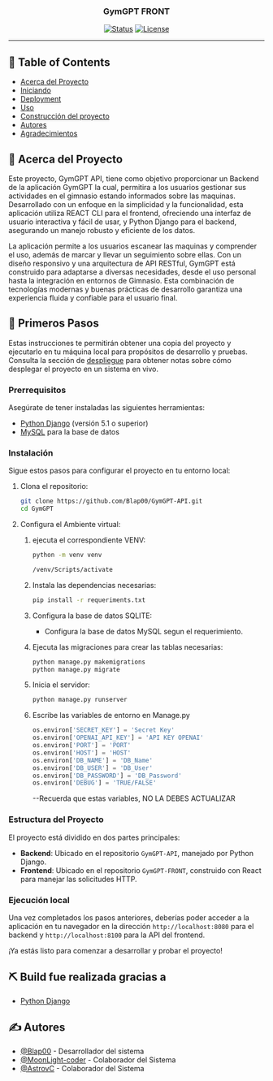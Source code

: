 <h3 align="center">GymGPT FRONT</h3>

<div align="center">

[![Status](https://img.shields.io/badge/status-active-success.svg)]()
[![License](https://img.shields.io/badge/license-MIT-blue.svg)](/LICENSE)

</div>

---


## 📝 Table of Contents

- [Acerca del Proyecto](#about)
- [Iniciando](#getting_started)
- [Deployment](#deployment)
- [Uso](#usage)
- [Construcción del proyecto](#built_using)
- [Autores](#authors)
- [Agradecimientos](#acknowledgement)

## 🧐 Acerca del Proyecto <a name = "about"></a>

Este proyecto, GymGPT API, tiene como objetivo proporcionar un Backend de la aplicación GymGPT la cual, permitira a los usuarios gestionar sus actividades en el gimnasio estando informados sobre las maquinas. Desarrollado con un enfoque en la simplicidad y la funcionalidad, esta aplicación utiliza REACT CLI para el frontend, ofreciendo una interfaz de usuario interactiva y fácil de usar, y Python Django para el backend, asegurando un manejo robusto y eficiente de los datos.

La aplicación permite a los usuarios escanear las maquinas y comprender el uso, además de marcar y llevar un seguimiento sobre ellas. Con un diseño responsivo y una arquitectura de API RESTful, GymGPT está construido para adaptarse a diversas necesidades, desde el uso personal hasta la integración en entornos de Gimnasio. Esta combinación de tecnologías modernas y buenas prácticas de desarrollo garantiza una experiencia fluida y confiable para el usuario final.

## 🏁 Primeros Pasos <a name = "getting_started"></a>

Estas instrucciones te permitirán obtener una copia del proyecto y ejecutarlo en tu máquina local para propósitos de desarrollo y pruebas. Consulta la sección de [despliegue](#deployment) para obtener notas sobre cómo desplegar el proyecto en un sistema en vivo.

### Prerrequisitos

Asegúrate de tener instaladas las siguientes herramientas:

- [Python Django](https://www.djangoproject.com/) (versión 5.1 o superior)
- [MySQL](https://www.mysql.com/products/workbench/) para la base de datos

### Instalación

Sigue estos pasos para configurar el proyecto en tu entorno local:

1. Clona el repositorio:

    ```bash
    git clone https://github.com/Blap00/GymGPT-API.git
    cd GymGPT
    ```

2. Configura el Ambiente virtual:

    1. ejecuta el correspondiente VENV:

        ```bash
        python -m venv venv
        ```
        ```bash
        /venv/Scripts/activate
        ```
        

    2. Instala las dependencias necesarias:

        ```bash
        pip install -r requeriments.txt
        ```

    3. Configura la base de datos SQLITE:

        - Configura la base de datos MySQL segun el requerimiento.

    4. Ejecuta las migraciones para crear las tablas necesarias:

        ```bash
        python manage.py makemigrations
        python manage.py migrate
        ```

    5. Inicia el servidor:

        ```bash
        python manage.py runserver
        ```
    6. Escribe las variables de entorno en Manage.py

        ```python
        os.environ['SECRET_KEY'] = 'Secret Key'
        os.environ['OPENAI_API_KEY'] = 'API KEY OPENAI'
        os.environ['PORT'] = 'PORT'
        os.environ['HOST'] = 'HOST'
        os.environ['DB_NAME'] = 'DB_Name'
        os.environ['DB_USER'] = 'DB_User'
        os.environ['DB_PASSWORD'] = 'DB_Password'
        os.environ['DEBUG'] = 'TRUE/FALSE'
        ```
        --Recuerda que estas variables, NO LA DEBES ACTUALIZAR
### Estructura del Proyecto

El proyecto está dividido en dos partes principales:

- **Backend**: Ubicado en el repositorio `GymGPT-API`, manejado por Python Django.
- **Frontend**: Ubicado en el repositorio `GymGPT-FRONT`, construido con React para manejar las solicitudes HTTP.

### Ejecución local

Una vez completados los pasos anteriores, deberías poder acceder a la aplicación en tu navegador en la dirección `http://localhost:8080` para el backend y `http://localhost:8100` para la API del frontend.

¡Ya estás listo para comenzar a desarrollar y probar el proyecto!


## ⛏️ Build fue realizada gracias a <a name = "built_using"></a>

- [Python Django](https://www.djangoproject.com/)

## ✍️ Autores <a name = "authors"></a>

- [@Blap00](https://github.com/Blap00) - Desarrollador del sistema
- [@MoonLight-coder](https://github.com/MoonLight-coder) - Colaborador del Sistema
- [@AstrovC](https://github.com/AstrovC) - Colaborador del Sistema
